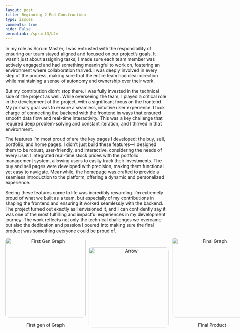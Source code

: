 ```yaml
---
layout: post
title: Beginning 2 End Construction 
type: issues
comments: true
hide: False
permalink: /sprint3/b2e
---
```


<style>
.grid-container {
    display: grid;
    grid-template-columns: repeat(3, 1fr); /* Flag, arrow, flag layout */
    gap: 10px;
    padding: 0; /* Remove extra padding */
  }
    .grid-item {
    text-align: center;
  }
  .grid-item img {
    width: 250px; /* Increased flag size */
    height: auto;
    border-radius: 10px;
    transition: box-shadow 0.3s ease; /* Smooth transition for hover effect */
  }

  /* Glow effect on hover */
  .grid-item img:hover {
    box-shadow: 0 0 30px rgba(0, 128, 255, 0.6); /* Glow effect on hover */
  }

  /* Arrow styling */
  .arrow img {
    width: 250px; /* Adjust arrow size to match flags */
    height: auto;
    margin-top: 30px; /* Fine-tune arrow positioning */
  }


</style>

In my role as Scrum Master, I was entrusted with the responsibility of ensuring our team stayed aligned and focused on our project’s goals. It wasn’t just about assigning tasks; I made sure each team member was actively engaged and had something meaningful to work on, fostering an environment where collaboration thrived. I was deeply involved in every step of the process, making sure that the entire team had clear direction while maintaining a sense of autonomy and ownership over their work.

But my contribution didn’t stop there. I was fully invested in the technical side of the project as well. While overseeing the team, I played a critical role in the development of the project, with a significant focus on the frontend. My primary goal was to ensure a seamless, intuitive user experience. I took charge of connecting the backend with the frontend in ways that ensured smooth data flow and real-time interactivity. This was a key challenge that required deep problem-solving and constant iteration, and I thrived in that environment.

The features I’m most proud of are the key pages I developed: the buy, sell, portfolio, and home pages. I didn’t just build these features—I designed them to be robust, user-friendly, and interactive, considering the needs of every user. I integrated real-time stock prices with the portfolio management system, allowing users to easily track their investments. The buy and sell pages were developed with precision, making them functional yet easy to navigate. Meanwhile, the homepage was crafted to provide a seamless introduction to the platform, offering a dynamic and personalized experience.

Seeing these features come to life was incredibly rewarding. I’m extremely proud of what we built as a team, but especially of my contributions in shaping the frontend and ensuring it worked seamlessly with the backend. The project turned out exactly as I envisioned it, and I can confidently say it was one of the most fulfilling and impactful experiences in my development journey. The work reflects not only the technical challenges we overcame but also the dedication and passion I poured into making sure the final product was something everyone could be proud of.

<div class="grid-container">
    <div class="grid-item">
        <img src="{{site.baseurl}}/images/firstgengraph.png" alt="First Gen Graph">
      <p>First gen of Graph</p>
    </div>
    <div class="grid-item arrow">
      <img src="https://upload.wikimedia.org/wikipedia/commons/thumb/0/0a/Arrow_White_east.svg/1600px-Arrow_White_east.svg.png" alt="Arrow">
    </div>
    <div class="grid-item">
        <img src="{{site.baseurl}}/images/finalgraph.png" alt="Final Graph">
      <p>Final Product</p>
    </div>
  </div>
